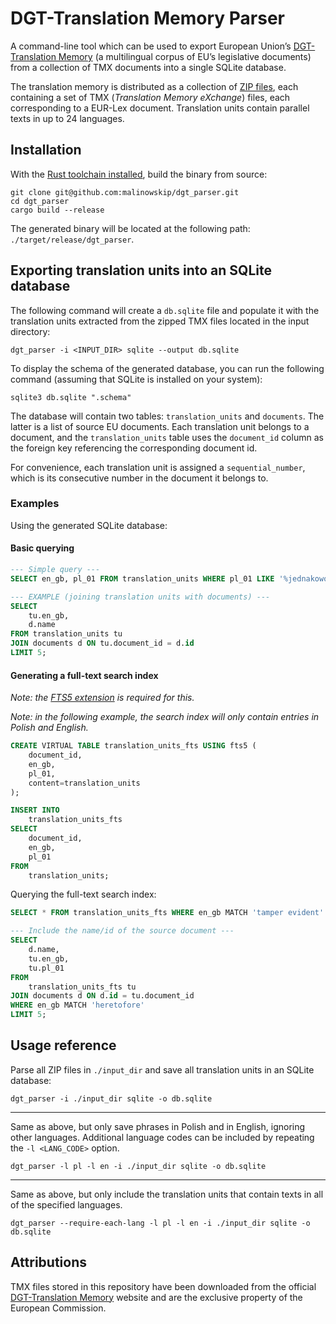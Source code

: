 # DGT-Translation Memory Parser

A command-line tool which can be used to export European Union’s [DGT-Translation Memory](https://joint-research-centre.ec.europa.eu/language-technology-resources/dgt-translation-memory_en) (a multilingual corpus of EU’s legislative documents) from a collection of TMX documents into a single SQLite database.

The translation memory is distributed as a collection of [ZIP files](https://joint-research-centre.ec.europa.eu/language-technology-resources/dgt-translation-memory_en#download), each containing a set of TMX (*Translation Memory eXchange*) files, each corresponding to a EUR-Lex document. Translation units contain parallel texts in up to 24 languages.

## Installation

With the [Rust toolchain installed](https://doc.rust-lang.org/cargo/getting-started/installation.html), build the binary from source:

```shell
git clone git@github.com:malinowskip/dgt_parser.git
cd dgt_parser
cargo build --release
```

The generated binary will be located at the following path: `./target/release/dgt_parser`.

## Exporting translation units into an SQLite database
The following command will create a `db.sqlite` file and populate it with the translation units extracted from the zipped TMX files located in the input directory:

```shell
dgt_parser -i <INPUT_DIR> sqlite --output db.sqlite
```

To display the schema of the generated database, you can run the following command (assuming that SQLite is installed on your system):

```shell
sqlite3 db.sqlite ".schema"
```

The database will contain two tables: `translation_units` and `documents`. The latter is a list of source EU documents. Each translation unit belongs to a document, and the `translation_units` table uses the `document_id` column as the foreign key referencing the corresponding document id.

For convenience, each translation unit is assigned a `sequential_number`, which is its consecutive number in the document it belongs to.

### Examples
Using the generated SQLite database:

#### Basic querying

```sql
--- Simple query ---
SELECT en_gb, pl_01 FROM translation_units WHERE pl_01 LIKE '%jednakowoż%' LIMIT 5;

--- EXAMPLE (joining translation units with documents) ---
SELECT
    tu.en_gb,
    d.name
FROM translation_units tu
JOIN documents d ON tu.document_id = d.id
LIMIT 5;
```

#### Generating a full-text search index
*Note: the [FTS5 extension](https://www.sqlite.org/fts5.html) is required for this.*

*Note: in the following example, the search index will only contain entries in Polish and English.*

```sql
CREATE VIRTUAL TABLE translation_units_fts USING fts5 (
    document_id,
    en_gb,
    pl_01,
    content=translation_units
);

INSERT INTO
    translation_units_fts
SELECT
    document_id,
    en_gb,
    pl_01
FROM
    translation_units;
```

Querying the full-text search index:

```sql
SELECT * FROM translation_units_fts WHERE en_gb MATCH 'tamper evident' LIMIT 5;

--- Include the name/id of the source document ---
SELECT
    d.name,
    tu.en_gb,
    tu.pl_01
FROM 
    translation_units_fts tu
JOIN documents d ON d.id = tu.document_id
WHERE en_gb MATCH 'heretofore'
LIMIT 5;
```
## Usage reference

Parse all ZIP files in `./input_dir` and save all translation units in an SQLite database:
```shell
dgt_parser -i ./input_dir sqlite -o db.sqlite
```
---

Same as above, but only save phrases in Polish and in English, ignoring other languages. Additional language codes can be included by repeating the `-l <LANG_CODE>` option.
```shell
dgt_parser -l pl -l en -i ./input_dir sqlite -o db.sqlite

```
---

Same as above, but only include the translation units that contain texts in all of the specified languages.

```shell
dgt_parser --require-each-lang -l pl -l en -i ./input_dir sqlite -o db.sqlite
```

## Attributions
TMX files stored in this repository have been downloaded from the official [DGT-Translation Memory](https://joint-research-centre.ec.europa.eu/language-technology-resources/dgt-translation-memory_en) website and are the exclusive property of the European Commission.